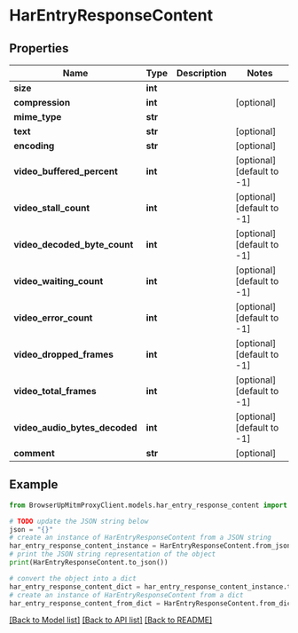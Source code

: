 # HarEntryResponseContent


## Properties

Name | Type | Description | Notes
------------ | ------------- | ------------- | -------------
**size** | **int** |  | 
**compression** | **int** |  | [optional] 
**mime_type** | **str** |  | 
**text** | **str** |  | [optional] 
**encoding** | **str** |  | [optional] 
**video_buffered_percent** | **int** |  | [optional] [default to -1]
**video_stall_count** | **int** |  | [optional] [default to -1]
**video_decoded_byte_count** | **int** |  | [optional] [default to -1]
**video_waiting_count** | **int** |  | [optional] [default to -1]
**video_error_count** | **int** |  | [optional] [default to -1]
**video_dropped_frames** | **int** |  | [optional] [default to -1]
**video_total_frames** | **int** |  | [optional] [default to -1]
**video_audio_bytes_decoded** | **int** |  | [optional] [default to -1]
**comment** | **str** |  | [optional] 

## Example

```python
from BrowserUpMitmProxyClient.models.har_entry_response_content import HarEntryResponseContent

# TODO update the JSON string below
json = "{}"
# create an instance of HarEntryResponseContent from a JSON string
har_entry_response_content_instance = HarEntryResponseContent.from_json(json)
# print the JSON string representation of the object
print(HarEntryResponseContent.to_json())

# convert the object into a dict
har_entry_response_content_dict = har_entry_response_content_instance.to_dict()
# create an instance of HarEntryResponseContent from a dict
har_entry_response_content_from_dict = HarEntryResponseContent.from_dict(har_entry_response_content_dict)
```
[[Back to Model list]](../README.md#documentation-for-models) [[Back to API list]](../README.md#documentation-for-api-endpoints) [[Back to README]](../README.md)


